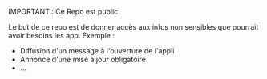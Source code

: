 IMPORTANT : Ce Repo est public

Le but de ce repo est de donner accès aux infos non sensibles que pourrait avoir besoins les app.
Exemple : 
  - Diffusion d'un message à l'ouverture de l'appli
  - Annonce d'une mise à jour obligatoire
  - ...
